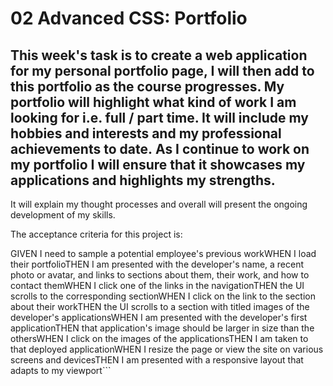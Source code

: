 # 02 Advanced CSS: Portfolio
## This week's task is to create a web application for my personal portfolio page, I will then add to this portfolio as the course progresses. My portfolio will highlight what kind of work I am looking for i.e. full / part time. It will include my hobbies and interests and my professional achievements to date. As I continue to work on my portfolio I will ensure that it showcases my applications and highlights my strengths.

It will explain my thought processes and overall will present the ongoing development of my skills. 

The acceptance criteria for this project is:

GIVEN I need to sample a potential employee's previous workWHEN I load their portfolioTHEN I am presented with the developer's name, a recent photo or avatar, and links to sections about them, their work, and how to contact themWHEN I click one of the links in the navigationTHEN the UI scrolls to the corresponding sectionWHEN I click on the link to the section about their workTHEN the UI scrolls to a section with titled images of the developer's applicationsWHEN I am presented with the developer's first applicationTHEN that application's image should be larger in size than the othersWHEN I click on the images of the applicationsTHEN I am taken to that deployed applicationWHEN I resize the page or view the site on various screens and devicesTHEN I am presented with a responsive layout that adapts to my viewport```